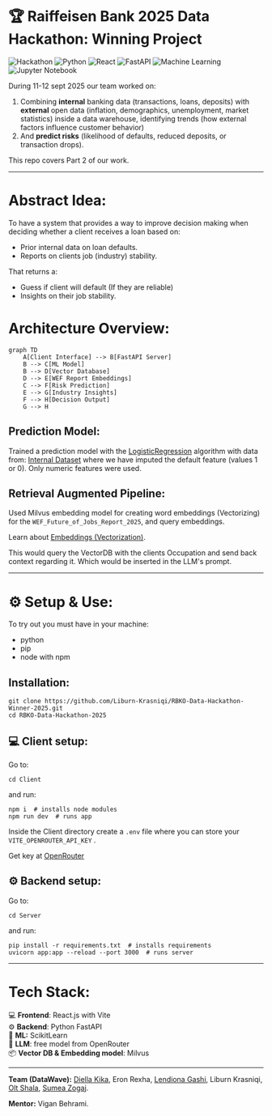 # 🏆 Raiffeisen Bank 2025 Data Hackathon: Winning Project

![Hackathon](https://img.shields.io/badge/Hackathon-Winner-blueviolet)
![Python](https://img.shields.io/badge/Python-3.9%2B-blue)
![React](https://img.shields.io/badge/React-18.0%2B-61dafb)
![FastAPI](https://img.shields.io/badge/FastAPI-0.68%2B-009688)
![Machine Learning](https://img.shields.io/badge/ML-LogisticRegression-orange)
![Jupyter Notebook](https://img.shields.io/badge/Jupyter-Notebook-orange?logo=jupyter)

During 11-12 sept 2025 our team worked on:

1. Combining **internal** banking data (transactions, loans, deposits) with **external** open data (inflation, demographics, unemployment, market statistics) inside a data warehouse, identifying trends (how external factors influence customer behavior)
2. And **predict risks** (likelihood of defaults, reduced deposits, or transaction drops).

This repo covers Part 2 of our work.

---

# Abstract Idea:

To have a system that provides a way to improve decision making when deciding whether a client receives a loan based on:

- Prior internal data on loan defaults.
- Reports on clients job (industry) stability.

That returns a:

- Guess if client will default (If they are reliable)
- Insights on their job stability.


# Architecture Overview:

```mermaid
graph TD
    A[Client Interface] --> B[FastAPI Server]
    B --> C[ML Model]
    B --> D[Vector Database]
    D --> E[WEF Report Embeddings]
    C --> F[Risk Prediction]
    E --> G[Industry Insights]
    F --> H[Decision Output]
    G --> H
```

## Prediction Model:

Trained a prediction model with the [LogisticRegression](https://scikit-learn.org/stable/modules/generated/sklearn.linear_model.LogisticRegression.html) algorithm with data from: [Internal Dataset](https://www.kaggle.com/datasets/s3r1alsh0ck/finance-dataset-for-credit-risk-fraud-detection?resource=download) where we have imputed the default feature (values 1 or 0). Only numeric features were used.

## Retrieval Augmented Pipeline:

Used Milvus embedding model for creating word embeddings (Vectorizing) for the `WEF_Future_of_Jobs_Report_2025`, and query embeddings.

Learn about [Embeddings (Vectorization)](https://youtu.be/wjZofJX0v4M?si=7wK5jLa2KcKQMiKM&t=742).

This would query the VectorDB with the clients Occupation and send back context regarding it.
Which would be inserted in the LLM's prompt.

---

# ⚙️ Setup & Use:

To try out you must have in your machine:

- python
- pip
- node with npm

## Installation:
```
git clone https://github.com/Liburn-Krasniqi/RBKO-Data-Hackathon-Winner-2025.git
cd RBKO-Data-Hackathon-2025
```

## 💻 Client setup:

Go to:

```
cd Client
```

and run:

```
npm i  # installs node modules
npm run dev  # runs app
```

Inside the Client directory create a `.env` file where you can store your `VITE_OPENROUTER_API_KEY` .

Get key at [OpenRouter](https://openrouter.ai/settings/keys)

## ⚙️ Backend setup:

Go to:

```
cd Server
```

and run:

```
pip install -r requirements.txt  # installs requirements
uvicorn app:app --reload --port 3000  # runs server
```

---

# Tech Stack:

💻 **Frontend**: React.js with Vite\
⚙️ **Backend**: Python FastAPI\
🧠 **ML:** ScikitLearn\
📖 **LLM**: free model from OpenRouter\
📦 **Vector DB & Embedding model**: Milvus

---

**Team (DataWave):** [Diella Kika](https://github.com/diellakika), Eron Rexha, [Lendiona Gashi](https://github.com/gashilendiona), Liburn Krasniqi, [Olt Shala](https://github.com/OltShala), [Sumea Zogaj](https://github.com/SumeaZ).

**Mentor:** Vigan Behrami.
